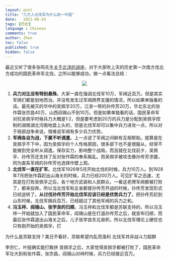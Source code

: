 ```yaml
---
layout: post
title: "几万人北伐军为什么统一中国"
date:   2021-08-24
tags: [历史]
language : Chinese
comments: true
author: Zhen
toc: false
published: true
hidden: false
---
```

最近又听了很多张鸣先生[关于北洋的讲座](https://youtu.be/C5WFrarybbo)，对于大家吹上天的历史第一次南方伐北方成功的国民革命军北伐，之所以能够成功，做一点看法总结：

<p align="center"> <img src="{{ site.imageurl }}/北伐.png"> </p> 

1. **兵力对比没有特别悬殊**。大家一直在强调北伐军10万，军阀近百万。但是其实军阀们都是划地而治。并没有发生过军阀跨界支援的情况，所以如果单独看的话。最先被灭的华中的吴佩孚20万，江浙一带的孙传芳20万，华北东北的张作霖张宗昌40万，山西阎锡山不到10万。但是如果单独看的话，国民革命军对抗吴佩孚时候兵力大概是1:2，但是要考虑到20万的兵力是分配到吴佩孚控制的湖南湖北河南地盘上头的，但是北伐军却可以集中兵力进攻一点，所以对于局部战争来说，很难说军阀有多少兵力优势。
2. **军阀各自为战，下属不听调遣**。上一点说了军阀之间鲜有互相帮助。就算是在吴佩孚不下中，因为吴佩孚的个人性格原因，很多部下也不是很服从，经常不能做到完全听从调遣。保存实力，影响整个战局。而且就在北伐前夕，吴佩孚、孙传芳还支持了反对张作霖的奉系叛乱。而吴佩孚被攻击像孙传芳求援，同为直系军阀的孙传芳也选择作壁上观。
3. **北伐军一直在扩军**。北伐军1926年5月开始北伐的时候，兵力10万人。到1928年7月把张作霖赶出山海关的时候，兵力已经200万人。可见扩军之迅速，尤其是在打败吴佩孚之后，各个地方武装和人民群众，一看这老牌军阀都被打败了，都来投奔。所以当北伐军和五省都督孙传芳开战的时候，孙传芳发现形式已经逆转了。**从讨伐孙传芳开始北伐军应该已经是优势兵力了**。把孙传芳赶到山东时候，北伐军拥兵百万，已经超过了其他军阀的兵力之和。
4. **冯玉祥、阎锡山、张学良的归顺**。冯玉祥和北伐军都是苏联支持的，所以冯玉祥一开始就加入了国民革命军，阎锡山是在打退孙传芳之后，就宣布归顺，而最后张作霖退出山海关之后，儿子张学良东北易帜。所以北伐军理论上硬仗也只有刚开始的吴佩孚，打



为什么是苏联支持？美日不看好，苏联希望内乱而渔利
北伐军并非战斗力超群

李宗仁、叶挺确实能打敢拼 
吴佩孚之后，大家觉得吴佩孚都被打败了，国民革命军壮大到和张作霖，张宗昌，阎锡山对峙时候，兵力已经接近百万。 

<!--stackedit_data:
eyJoaXN0b3J5IjpbLTExMzEyMTA2MjUsMTg4MDkxOTI3MCwxNz
U0NTk5NzA2LDI5MjgzODAyOCwtMTI1NjYzNzc4MiwxMjE0Mzk5
OTgsMTUyMjA0NjAxMF19
-->